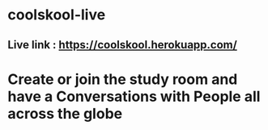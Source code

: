 # coolskool-live



## Live link : https://coolskool.herokuapp.com/



# Create or join the study room and have a Conversations with People all across the globe
